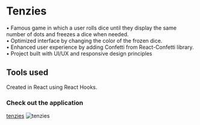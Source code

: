 # Tenzies
• Famous game in which a user rolls dice until they display the same number of dots  and freezes a dice when needed.<br>
• Optimized interface by changing the color of the frozen dice. <br>
• Enhanced user experience by adding Confetti from React-Confetti library.<br>
• Project built with UI/UX and responsive design principles <br>

## Tools used
Created in React using React Hooks.

### Check out the application
[tenzies](https://recipes-search-alina-krasowski.netlify.app/)
![tenzies](https://user-images.githubusercontent.com/119900960/219096554-355682a7-08e6-4875-83b8-638299720990.jpg)
